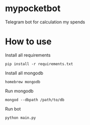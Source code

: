 # mypocketbot
Telegram bot for calculation my spends

# How to use
Install all requirements
```
pip install -r requirements.txt
```

Install all mongodb
```
homebrew mongodb
```

Run mongodb
```
mongod --dbpath /path/to/db
```

Run bot
```
python main.py
```
